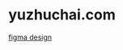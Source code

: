 # yuzhuchai.com

[figma design](https://www.figma.com/file/VzZ1dotNEo6Zq8ji1G2VOe/seriouslymakingprofessionalsite?node-id=0%3A1)



<!-- [used to have a site like this](https://davidrudnick.org/) -->